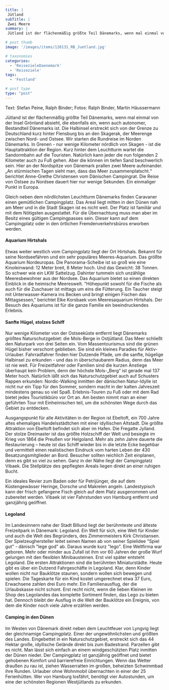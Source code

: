 ```yaml
---
title: |
 Jütland
subTitle: |
 Zwei Meere
summary: |
 Jütland ist der flächenmäßig größte Teil Dänemarks, wenn mal einmal von der Insel Grönland absieht, die ebenfalls ein, wenn auch autonomer, Bestandteil Dänemarks ist. Die Halbinsel erstreckt sich von der Grenze zu Deutschland kurz hinter Flensburg bis an den Skagerak, der Meerenge zwischen Nord- und Ostsee. Wir starten die Rundreise im Norden Dänemarks. 

# post thumb
image: '/images/items/120131_RB_Juetland.jpg'

# taxonomies
categories: 
  - 'ReisezieleDaenemark'
  - 'Reiseziele'
tags:
  - 'Festland'

# post type
type: "post"
---
```


Text: Stefan Peine, Ralph Binder; Fotos: Ralph Binder, Martin Häussermann

Jütland ist der flächenmäßig größte Teil Dänemarks, wenn mal einmal von der Insel Grönland absieht, die ebenfalls ein, wenn auch autonomer, Bestandteil Dänemarks ist. Die Halbinsel erstreckt sich von der Grenze zu Deutschland kurz hinter Flensburg bis an den Skagerak, der Meerenge zwischen Nord- und Ostsee. Wir starten die Rundreise im Norden Dänemarks. In Grenen - nur wenige Kilometer nördlich von Skagen - ist die Hauptattraktion der Region. Kurz hinter dem Leuchtturm wartet die Sandormbahn auf die Touristen. Natürlich kann jeder die nun folgenden 2 Kilometer auch zu Fuß gehen. Aber die können im tiefen Sand beschwerlich sein. Hier an der Nordspitze von Dänemark prallen zwei Meere aufeinander. „An stürmischen Tagen sieht man, dass das Meer zusammenplatscht.“ berichtet Anne-Grethe Christensen vom Dänischen Campingrat. Die Reise von Ostsee zu Nordsee dauert hier nur wenige Sekunden. Ein einmaliger Punkt in Europa.

Gleich neben dem nördlichsten Leuchtturm Dänemarks finden Caravaner einen gemütlichen Campingplatz. Das Areal liegt mitten in den Dünen nah am Meer und in die Stadt Skagen ist es nicht weit. Der Platz ist familiär und mit dem Nötigsten ausgestattet. Für die Übernachtung muss man aber im Besitz eines gültigen Campingpasses sein. Dieser kann auf dem Campingplatz oder in den örtlichen Fremdenverkehrsbüros erworben werden.  

#### Aquarium Hirtshals

Etwas weiter westlich vom Campingplatz liegt der Ort Hirtshals. Bekannt für seine Nordseefähren und ein sehr populäres Meeres-Aquarium. Das größte Aquarium Nordeuropas. Die Panorama-Scheibe ist so groß wie eine Kinoleinwand: 12 Meter breit, 6 Meter hoch. Und das Gewicht: 38 Tonnen. So schwer wie ein LKW Sattelzug. Dahinter tummeln sich unzählige Meeresbewohner aus der Nordsee. Das Aquarium bietet so einen direkten Einblick in die heimische Meereswelt. "Höhepunkt sowohl für die Fische als auch für die Zuschauer ist mittags um eins die Fütterung. Ein Taucher steigt mit Unterwasser-Kamera ins Becken und bringt einigen Fischen das Mittagsessen," berichtet Elke Korsbaek vom Meeresaquarium Hirtshals. Der Besuch des Aquariums ist für die ganze Familie ein beeindruckendes Erlebnis.  

#### Sanfte Hügel, stolzes Schiff

Nur wenige Kilometer von der Ostseeküste entfernt liegt Dänemarks größtes Naturschutzgebiet: die Mols-Berge in Ostjütland. Das Meer schließt den Naturpark von drei Seiten ein. Vom Massentourismus sind die grünen Hügel bisher verschont geblieben. Sie sind ein kleines Paradies für Aktiv-Urlauber. Fahrradfahrer finden hier Dutzende Pfade, um die sanfte, hügelige Halbinsel zu erkunden - und das in überschaubarem Radius, denn das Meer ist nie weit. Für Freizeitfahrer oder Familien sind die kurzen Anstiege überhaupt kein Problem, denn der höchste Mols-„Berg“ ist gerade mal 137 Meter hoch. Natürlich läßt sich das Naturschutzgebiet auch auf Schusters Rappen erkunden: Nordic-Walking inmitten der dänischen Natur-Idylle ist nicht nur ein Tipp für den Sommer, sondern macht in der kalten Jahreszeit mindestens genau so viel Spaß. Erlebnis-Touren zu Fuß oder mit dem Rad bietet jedes Touristikbüro vor Ort an. Am besten nimmt man an einer geführten Tour mit Einheimischen teil, um die schönsten Wege durch das Gebiet zu entdecken.  

 Ausgangspunkt für alle Aktivitäten in der Region ist Ebeltoft, ein 700 Jahre altes ehemaliges Handelsstädtchen mit einer idyllischen Altstadt. Die größte Attraktion von Ebeltoft befindet sich aber im Hafen. Die Fregatte Jylland. Der stolze Dreimaster ist das größte Holzschiff der Welt und besiegte im Krieg von 1864 die Preußen vor Helgoland. Mehr als zehn Jahre dauerte die Restaurierung – heute ist das Schiff wieder bis in die letzte Ecke begehbar und vermittelt einen realistischen Eindruck vom harten Leben der 430 Besatzungsmitglieder an Bord. Besucher sollten reichlich Zeit einplanen, denn es gibt so viel zu sehen. Ganz in der Nähe liegt der Campingplatz Vibaek. Die Stellplätze des gepflegten Areals liegen direkt an einer ruhigen Bucht.  

 Ein ideales Revier zum Baden oder für Petrijünger, die auf dem Küstengewässer Heringe, Dorsche und Makrelen angeln. Landestypisch kann der frisch gefangene Fisch gleich auf dem Platz ausgenommen und zubereitet werden. Vibaek ist vier Fahrstunden von Hamburg entfernt und ganzjährig geöffnet.  

#### Legoland

Im Landesinnern nahe der Stadt Billund liegt der berühmteste und älteste Freizeitpark in Dänemark: Legoland. Ein Welt für sich, eine Welt für Kinder und auch die Welt des Begründers, des Zimmermeisters Kirk Christiansen. Der Spielzeughersteller leitet seinen Namen ab von seiner Spielidee "Spiel gut" - dänisch "lege god" ab. Daraus wurde kurz "lego". Eine Weltfirma war geboren. Mehr oder minder aus Zufall ist ihm vor 60 Jahren der große Wurf gelungen mit den flexiblen Minibausteinen. Erst viel später entsteht Legoland. Die ersten Attraktionen sind die berühmten Miniaturstädte. Heute gibt es über ein Dutzend Fahrgeschäfte in Legoland. Klar, denn Kinder wollen nicht nur Bauklötze staunen, sondern wollen sich bewegen und spielen. Die Tageskarte für ein Kind kostet umgerechnet etwa 37 Euro, Erwachsene zahlen drei Euro mehr. Ein Familienausflug, der die Urlaubskasse nicht schont. Erst recht nicht, wenn die lieben Kleinen im Shop des Legolandes das komplette Sortiment finden, das Lego zu bieten hat. Dennoch bleibt der Ausflug in die Welt der Bauklötze ein Ereignis, von dem die Kinder noch viele Jahre erzählen werden.  

#### Camping in den Dünen

Im Westen von Dänemark direkt neben dem Leuchtfeuer von Lyngvig liegt der gleichnamige Campingplatz. Einer der ungewöhnlichsten und größten des Landes. Eingebettet in ein Naturschutzgebiet, erstreckt sich das 44 Hektar große, idyllische Gelände direkt bis zum Badestrand. Parzellen gibt es nicht. Man lässt sich einfach an einem windgeschützten Platz inmitten der Dünen nieder. Der Campingplatz ist ganzjährig geöffnet und bietet gehobenen Komfort und barrierefreie Einrichtungen. Wenn das Wetter draußen zu rau ist, ziehen Wasserratten im großen, beheizten Schwimmbad ihre Runden. Urlauber ohne Wohnmobil übernachten in einer der 25 Ferienhütten. Wer von Hamburg losfährt, benötigt vier Autostunden, um eine der schönsten Regionen Westjütlands zu erkunden.
